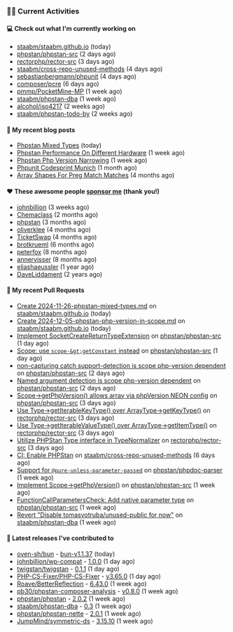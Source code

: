 ### 👨‍💻 Current Activities


#### 💻 Check out what I'm currently working on

- [staabm/staabm.github.io](https://github.com/staabm/staabm.github.io) (today)
- [phpstan/phpstan-src](https://github.com/phpstan/phpstan-src) (2 days ago)
- [rectorphp/rector-src](https://github.com/rectorphp/rector-src) (3 days ago)
- [staabm/cross-repo-unused-methods](https://github.com/staabm/cross-repo-unused-methods) (4 days ago)
- [sebastianbergmann/phpunit](https://github.com/sebastianbergmann/phpunit) (4 days ago)
- [composer/pcre](https://github.com/composer/pcre) (6 days ago)
- [pmmp/PocketMine-MP](https://github.com/pmmp/PocketMine-MP) (1 week ago)
- [staabm/phpstan-dba](https://github.com/staabm/phpstan-dba) (1 week ago)
- [alcohol/iso4217](https://github.com/alcohol/iso4217) (2 weeks ago)
- [staabm/phpstan-todo-by](https://github.com/staabm/phpstan-todo-by) (2 weeks ago)


#### 📜 My recent blog posts

- [Phpstan Mixed Types](https://staabm.github.io/2024/11/26/phpstan-mixed-types.html) (today)
- [Phpstan Performance On Different Hardware](https://staabm.github.io/2024/11/17/phpstan-performance-on-different-hardware.html) (1 week ago)
- [Phpstan Php Version Narrowing](https://staabm.github.io/2024/11/14/phpstan-php-version-narrowing.html) (1 week ago)
- [Phpunit Codesprint Munich](https://staabm.github.io/2024/10/19/phpunit-codesprint-munich.html) (1 month ago)
- [Array Shapes For Preg Match Matches](https://staabm.github.io/2024/07/05/array-shapes-for-preg-match-matches.html) (4 months ago)


#### ❤️ These awesome people [sponsor me](https://github.com/sponsors/staabm) (thank you!)

- [johnbillion](https://github.com/johnbillion) (3 weeks ago)
- [Chemaclass](https://github.com/Chemaclass) (2 months ago)
- [phpstan](https://github.com/phpstan) (3 months ago)
- [oliverklee](https://github.com/oliverklee) (4 months ago)
- [TicketSwap](https://github.com/TicketSwap) (4 months ago)
- [brotkrueml](https://github.com/brotkrueml) (6 months ago)
- [peterfox](https://github.com/peterfox) (8 months ago)
- [annervisser](https://github.com/annervisser) (8 months ago)
- [eliashaeussler](https://github.com/eliashaeussler) (1 year ago)
- [DaveLiddament](https://github.com/DaveLiddament) (2 years ago)


#### 🔨 My recent Pull Requests

- [Create 2024-11-26-phpstan-mixed-types.md](https://github.com/staabm/staabm.github.io/pull/123) on [staabm/staabm.github.io](https://github.com/staabm/staabm.github.io) (today)
- [Create 2024-12-05-phpstan-php-version-in-scope.md](https://github.com/staabm/staabm.github.io/pull/122) on [staabm/staabm.github.io](https://github.com/staabm/staabm.github.io) (today)
- [Implement SocketCreateReturnTypeExtension](https://github.com/phpstan/phpstan-src/pull/3667) on [phpstan/phpstan-src](https://github.com/phpstan/phpstan-src) (1 day ago)
- [Scope: use `scope-&gt;getConstant` instead](https://github.com/phpstan/phpstan-src/pull/3666) on [phpstan/phpstan-src](https://github.com/phpstan/phpstan-src) (1 day ago)
- [non-capturing catch support-detection is scope php-version dependent](https://github.com/phpstan/phpstan-src/pull/3663) on [phpstan/phpstan-src](https://github.com/phpstan/phpstan-src) (2 days ago)
- [Named argument detection is scope php-version dependent](https://github.com/phpstan/phpstan-src/pull/3662) on [phpstan/phpstan-src](https://github.com/phpstan/phpstan-src) (2 days ago)
- [Scope-&gt;getPhpVersion() allows array via phpVersion NEON config](https://github.com/phpstan/phpstan-src/pull/3659) on [phpstan/phpstan-src](https://github.com/phpstan/phpstan-src) (3 days ago)
- [Use Type-&gt;getIterableKeyType() over ArrayType-&gt;getKeyType()](https://github.com/rectorphp/rector-src/pull/6480) on [rectorphp/rector-src](https://github.com/rectorphp/rector-src) (3 days ago)
- [Use Type-&gt;getIterableValueType() over ArrayType-&gt;getItemType()](https://github.com/rectorphp/rector-src/pull/6479) on [rectorphp/rector-src](https://github.com/rectorphp/rector-src) (3 days ago)
- [Utilize PHPStan Type interface in TypeNormalizer](https://github.com/rectorphp/rector-src/pull/6478) on [rectorphp/rector-src](https://github.com/rectorphp/rector-src) (3 days ago)
- [CI: Enable PHPStan](https://github.com/staabm/cross-repo-unused-methods/pull/1) on [staabm/cross-repo-unused-methods](https://github.com/staabm/cross-repo-unused-methods) (6 days ago)
- [Support for `@pure-unless-parameter-passed`](https://github.com/phpstan/phpdoc-parser/pull/259) on [phpstan/phpdoc-parser](https://github.com/phpstan/phpdoc-parser) (1 week ago)
- [Implement Scope-&gt;getPhpVersion()](https://github.com/phpstan/phpstan-src/pull/3642) on [phpstan/phpstan-src](https://github.com/phpstan/phpstan-src) (1 week ago)
- [FunctionCallParametersCheck: Add native parameter type](https://github.com/phpstan/phpstan-src/pull/3641) on [phpstan/phpstan-src](https://github.com/phpstan/phpstan-src) (1 week ago)
- [Revert &#34;Disable tomasvotruba/unused-public for now&#34;](https://github.com/staabm/phpstan-dba/pull/717) on [staabm/phpstan-dba](https://github.com/staabm/phpstan-dba) (1 week ago)


#### 🔭 Latest releases I've contributed to

- [oven-sh/bun](https://github.com/oven-sh/bun) - [bun-v1.1.37](https://github.com/oven-sh/bun/releases/tag/bun-v1.1.37) (today)
- [johnbillion/wp-compat](https://github.com/johnbillion/wp-compat) - [1.0.0](https://github.com/johnbillion/wp-compat/releases/tag/1.0.0) (1 day ago)
- [twigstan/twigstan](https://github.com/twigstan/twigstan) - [0.1.1](https://github.com/twigstan/twigstan/releases/tag/0.1.1) (1 day ago)
- [PHP-CS-Fixer/PHP-CS-Fixer](https://github.com/PHP-CS-Fixer/PHP-CS-Fixer) - [v3.65.0](https://github.com/PHP-CS-Fixer/PHP-CS-Fixer/releases/tag/v3.65.0) (1 day ago)
- [Roave/BetterReflection](https://github.com/Roave/BetterReflection) - [6.43.0](https://github.com/Roave/BetterReflection/releases/tag/6.43.0) (1 week ago)
- [pb30/phpstan-composer-analysis](https://github.com/pb30/phpstan-composer-analysis) - [v0.8.0](https://github.com/pb30/phpstan-composer-analysis/releases/tag/v0.8.0) (1 week ago)
- [phpstan/phpstan](https://github.com/phpstan/phpstan) - [2.0.2](https://github.com/phpstan/phpstan/releases/tag/2.0.2) (1 week ago)
- [staabm/phpstan-dba](https://github.com/staabm/phpstan-dba) - [0.3](https://github.com/staabm/phpstan-dba/releases/tag/0.3) (1 week ago)
- [phpstan/phpstan-nette](https://github.com/phpstan/phpstan-nette) - [2.0.1](https://github.com/phpstan/phpstan-nette/releases/tag/2.0.1) (1 week ago)
- [JumpMind/symmetric-ds](https://github.com/JumpMind/symmetric-ds) - [3.15.10](https://github.com/JumpMind/symmetric-ds/releases/tag/3.15.10) (1 week ago)
